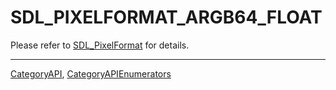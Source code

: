 # SDL_PIXELFORMAT_ARGB64_FLOAT

Please refer to [SDL_PixelFormat](SDL_PixelFormat) for details.

----
[CategoryAPI](CategoryAPI), [CategoryAPIEnumerators](CategoryAPIEnumerators)

